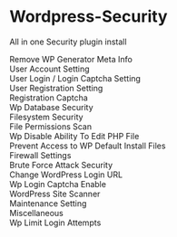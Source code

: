 # Wordpress-Security
All in one Security plugin install 


Remove WP Generator Meta Info<br>
User Account Setting<br>
User Login / Login Captcha Setting<br>
User Registration Setting<br>
Registration Captcha<br>
Wp Database Security<br>
Filesystem Security<br>
File Permissions Scan<br>
Wp Disable Ability To Edit PHP File<br>
Prevent Access to WP Default Install Files<br>
Firewall Settings<br>
Brute Force Attack Security<br>
Change WordPress Login URL<br>
Wp Login Captcha Enable<br>
WordPress Site Scanner<br>
Maintenance Setting<br>
Miscellaneous<br>
Wp Limit Login Attempts<br>
